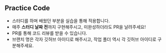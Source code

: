 ## Practice Code

- 스터디를 하며 배웠던 부분을 실습을 통해 적용합니다.
- 매주 **스터디 날짜 전**까지 구현해주시고, 미완성하더라도 PR을 날려주세요!
- PR를 통해 코드 리뷰를 받을 수 있습니다.
- 브랜치 명은 각자 깃허브 아이디로 해주시고, 작업 폴더 역시 각 깃허브 아이디로 구분해주세요.
